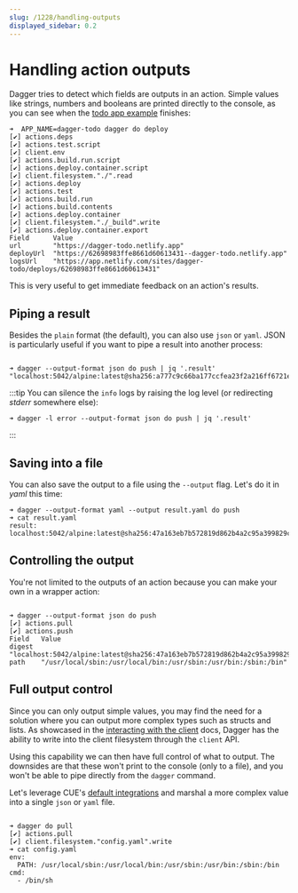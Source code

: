 ```yaml
---
slug: /1228/handling-outputs
displayed_sidebar: 0.2
---
```


# Handling action outputs

Dagger tries to detect which fields are outputs in an action. Simple values like strings, numbers and booleans are printed directly to the console, as you can see when the [todo app example](../getting-started/1200-local-dev.md) finishes:

```shell
➜  APP_NAME=dagger-todo dagger do deploy
[✔] actions.deps
[✔] actions.test.script
[✔] client.env
[✔] actions.build.run.script
[✔] actions.deploy.container.script
[✔] client.filesystem."./".read
[✔] actions.deploy
[✔] actions.test
[✔] actions.build.run
[✔] actions.build.contents
[✔] actions.deploy.container
[✔] client.filesystem."./_build".write
[✔] actions.deploy.container.export
Field      Value
url        "https://dagger-todo.netlify.app"
deployUrl  "https://62698983ffe8661d60613431--dagger-todo.netlify.app"
logsUrl    "https://app.netlify.com/sites/dagger-todo/deploys/62698983ffe8661d60613431"

```

This is very useful to get immediate feedback on an action's results.

## Piping a result

Besides the `plain` format (the default), you can also use `json` or `yaml`. JSON is particularly useful if you want to pipe a result into another process:

```cue file=../tests/guides/handling-outputs/default.cue
```

```shell
➜ dagger --output-format json do push | jq '.result'
"localhost:5042/alpine:latest@sha256:a777c9c66ba177ccfea23f2a216ff6721e78a662cd17019488c417135299cd89"
```

:::tip
You can silence the `info` logs by raising the log level (or redirecting _stderr_ somewhere else):

```shell
➜ dagger -l error --output-format json do push | jq '.result'
```

:::

## Saving into a file

You can also save the output to a file using the `--output` flag. Let's do it in _yaml_ this time:

```shell
➜ dagger --output-format yaml --output result.yaml do push
➜ cat result.yaml
result: localhost:5042/alpine:latest@sha256:47a163eb7b572819d862b4a2c95a399829c8c79fab51f1d40c59708aa0e35331
```

## Controlling the output

You're not limited to the outputs of an action because you can make your own in a wrapper action:

```cue file=../tests/guides/handling-outputs/wrapper.cue
```

```shell
➜ dagger --output-format json do push
[✔] actions.pull
[✔] actions.push
Field   Value
digest  "localhost:5042/alpine:latest@sha256:47a163eb7b572819d862b4a2c95a399829c8c79fab51f1d40c59708aa0e35331"
path    "/usr/local/sbin:/usr/local/bin:/usr/sbin:/usr/bin:/sbin:/bin"
```

## Full output control

Since you can only output simple values, you may find the need for a solution where you can output more complex types such as structs and lists. As showcased in the [interacting with the client](../core-concepts/1203-client.md) docs, Dagger has the ability to write into the client filesystem through the `client` API.

Using this capability we can then have full control of what to output. The downsides are that these won't print to the console (only to a file), and you won't be able to pipe directly from the `dagger` command.

Let's leverage CUE's [default integrations](https://cuelang.org/docs/integrations/) and marshal a more complex value into a single `json` or `yaml` file.

```cue file=../tests/guides/handling-outputs/control.cue
```

```shell
➜ dagger do pull
[✔] actions.pull
[✔] client.filesystem."config.yaml".write
➜ cat config.yaml
env:
  PATH: /usr/local/sbin:/usr/local/bin:/usr/sbin:/usr/bin:/sbin:/bin
cmd:
  - /bin/sh
```
